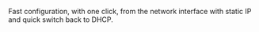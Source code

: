 
Fast configuration, with one click, from the network interface with static IP and quick switch back to DHCP.
